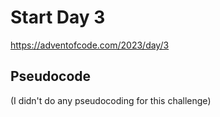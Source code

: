 # Start Day 3

https://adventofcode.com/2023/day/3

## Pseudocode

(I didn't do any pseudocoding for this challenge)
